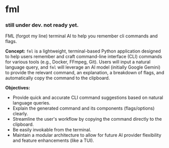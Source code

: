 # fml

### still under dev. not ready yet.

FML (forgot my line) terminal AI to help you remember cli commands and flags.

**Concept:** `fml` is a lightweight, terminal-based Python application designed to help users remember and craft command-line interface (CLI) commands for various tools (e.g., Docker, FFmpeg, Git). Users will input a natural language query, and `fml` will leverage an AI model (initially Google Gemini) to provide the relevant command, an explanation, a breakdown of flags, and automatically copy the command to the clipboard.

**Objectives:**

- Provide quick and accurate CLI command suggestions based on natural language queries.
- Explain the generated command and its components (flags/options) clearly.
- Streamline the user's workflow by copying the command directly to the clipboard.
- Be easily invokable from the terminal.
- Maintain a modular architecture to allow for future AI provider flexibility and feature enhancements (like a TUI).
